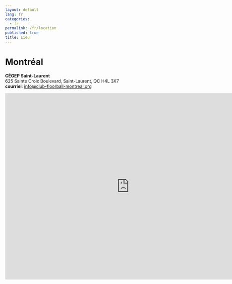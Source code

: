 ```yaml
---
layout: default
lang: fr
categories:
  - fr
permalink: /fr/location
published: true
title: Lieu
---
```


# Montréal

**CÉGEP Saint-Laurent**
<br/>
625 Sainte Croix Boulevard, Saint-Laurent, QC H4L 3X7
<br/>
**courriel**: info@club-floorball-montreal.org

<iframe src="https://www.google.com/maps/embed?pb=!1m18!1m12!1m3!1d2795.8678994661923!2d-73.6708403!3d45.51273779999999!2m3!1f0!2f0!3f0!3m2!1i1024!2i768!4f13.1!3m3!1m2!1s0x4cc918475e47f649%3A0x852fa87ed9bd386a!2s625+Sainte+Croix+Ave!5e0!3m2!1sen!2sca!4v1394680899415" width="800" height="600" frameborder="0" style="border:0"></iframe>
